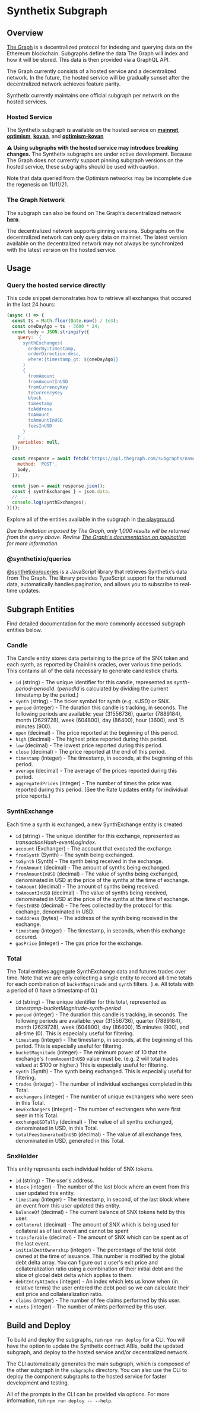 # Synthetix Subgraph

## Overview

[The Graph](https://thegraph.com/) is a decentralized protocol for indexing and querying data on the Ethereum blockchain. Subgraphs define the data The Graph will index and how it will be stored. This data is then provided via a GraphQL API.

The Graph currently consists of a hosted service and a decentralized network. In the future, the hosted service will be gradually sunset after the decentralized network achieves feature parity.

Synthetix currently maintains one official subgraph per network on the hosted services.

### Hosted Service

The Synthetix subgraph is available on the hosted service on **[mainnet](https://thegraph.com/hosted-service/subgraph/synthetixio-team/mainnet-main)**, **[optimism](https://thegraph.com/hosted-service/subgraph/synthetixio-team/optimism-main)**, **[kovan](https://thegraph.com/hosted-service/subgraph/synthetixio-team/kovan-main)**, and **[optimism-kovan](https://thegraph.com/hosted-service/subgraph/synthetixio-team/optimism-kovan-main)**

**⚠️ Using subgraphs with the hosted service may introduce breaking changes.** The Synthetix subgraphs are under active development. Because The Graph does not currently support pinning subgraph versions on the hosted service, these subgraphs should be used with caution.

Note that data queried from the Optimism networks may be incomplete due the regenesis on 11/11/21.

### The Graph Network

The subgraph can also be found on The Graph’s decentralized network **[here](https://thegraph.com/explorer/subgraph?id=0xde910777c787903f78c89e7a0bf7f4c435cbb1fe-0&view=Overview)**.

The decentralized network supports pinning versions. Subgraphs on the decentralized network can only query data on mainnet. The latest version available on the decentralized network may not always be synchronized with the latest version on the hosted service.

## Usage

### Query the hosted service directly

This code snippet demonstrates how to retrieve all exchanges that occured in the last 24 hours:

```javascript
(async () => {
  const ts = Math.floor(Date.now() / 1e3);
  const oneDayAgo = ts - 3600 * 24;
  const body = JSON.stringify({
    query: `{
      synthExchanges(
        orderBy:timestamp,
        orderDirection:desc,
        where:{timestamp_gt: ${oneDayAgo}}
      )
      {
        fromAmount
        fromAmountInUSD
        fromCurrencyKey
        toCurrencyKey
        block
        timestamp
        toAddress
        toAmount
        toAmountInUSD
        feesInUSD
      }
    }`,
    variables: null,
  });

  const response = await fetch('https://api.thegraph.com/subgraphs/name/synthetixio-team/mainnet-main', {
    method: 'POST',
    body,
  });

  const json = await response.json();
  const { synthExchanges } = json.data;
  // ...
  console.log(synthExchanges);
})();
```

Explore all of the entities available in the subgraph in [the playground](https://thegraph.com/hosted-service/subgraph/synthetixio-team/mainnet-main?selected=playground).

_Due to limitation imposed by The Graph, only 1,000 results will be returned from the query above. Review [The Graph's documentation on pagination](https://thegraph.com/docs/graphql-api#pagination) for more information._

### @synthetixio/queries

[@synthetixio/queries](https://github.com/Synthetixio/js-monorepo/tree/master/packages/queries) is a JavaScript library that retrieves Synthetix’s data from The Graph. The library provides TypeScript support for the returned data, automatically handles pagination, and allows you to subscribe to real-time updates.

## Subgraph Entities

Find detailed documentation for the more commonly accessed subgraph entities below.

### Candle

The Candle entity stores data pertaining to the price of the SNX token and each synth, as reported by Chainlink oracles, over various time periods. This contains all of the data necessary to generate candlestick charts.

- `id` (string) - The unique identifier for this candle, represented as _synth_-_period_-_periodId_. (_periodId_ is calculated by dividing the current timestamp by the period.)
- `synth` (string) - The ticker symbol for synth (e.g. sUSD) or SNX.
- `period` (integer) - The duration this candle is tracking, in seconds. The following periods are available: year (31556736), quarter (7889184), month (2629728), week (604800), day (86400), hour (3600), and 15 minutes (900).
- `open` (decimal) - The price reported at the beginning of this period.
- `high` (decimal) - The highest price reported during this period.
- `low` (decimal) - The lowest price reported during this period.
- `close` (decimal) - The price reported at the end of this period.
- `timestamp` (integer) - The timestamp, in seconds, at the beginning of this period.
- `average` (decimal) - The average of the prices reported during this period.
- `aggregatedPrices` (integer) - The number of times the price was reported during this period. (See the Rate Updates entity for individual price reports.)

### SynthExchange

Each time a synth is exchanged, a new SynthExchange entity is created.

- `id` (string) - The unique identifier for this exchange, represented as _transactionHash_-_eventLogIndex_.
- `account` (Exchanger) - The account that executed the exchange.
- `fromSynth` (Synth) - The synth being exchanged.
- `toSynth` (Synth) - The synth being received in the exchange.
- `fromAmount` (decimal) - The amount of synths being exchanged.
- `fromAmountInUSD` (decimal) - The value of synths being exchanged, denominated in USD at the price of the synths at the time of exchange.
- `toAmount` (decimal) - The amount of synths being received.
- `toAmountInUSD` (decimal) - The value of synths being received, denominated in USD at the price of the synths at the time of exchange.
- `feesInUSD` (decimal) - The fees collected by the protocol for this exchange, denominated in USD.
- `toAddress` (bytes) - The address of the synth being received in the exchange.
- `timestamp` (integer) - The timestamp, in seconds, when this exchange occured.
- `gasPrice` (integer) - The gas price for the exchange.

### Total

The Total entities aggregate SynthExchange data and futures trades over time. Note that we are only collecting a single entity to record all-time totals for each combination of `bucketMagnitude` and `synth` filters. (i.e. All totals with a period of 0 have a timestamp of 0.)

- `id` (string) - The unique identifier for this total, represented as _timestamp_-_bucketMagnitude_-_synth_-_period_
- `period` (integer) - The duration this candle is tracking, in seconds. The following periods are available: year (31556736), quarter (7889184), month (2629728), week (604800), day (86400), 15 minutes (900), and all-time (0). This is especially useful for filtering.
- `timestamp` (integer) - The timestamp, in seconds, at the beginning of this period. This is especially useful for filtering.
- `bucketMagnitude` (integer) - The minimum power of 10 that the exchange's `fromAmountInUSD` value must be. (e.g. 2 will total trades valued at $100 or higher.) This is especially useful for filtering.
- `synth` (Synth) - The synth being exchanged. This is especially useful for filtering.
- `trades` (integer) - The number of individual exchanges completed in this Total.
- `exchangers` (integer) - The number of unique exchangers who were seen in this Total.
- `newExchangers` (integer) - The number of exchangers who were first seen in this Total.
- `exchangeUSDTally` (decimal) - The value of all synths exchanged, denominated in USD, in this Total.
- `totalFeesGeneratedInUSD` (decimal) - The value of all exchange fees, denominated in USD, generated in this Total.

### SnxHolder

This entity represents each individual holder of SNX tokens.

- `id` (string) - The user's address.
- `block` (integer) - The number of the last block where an event from this user updated this entity.
- `timestamp` (integer) - The timestamp, in second, of the last block where an event from this user updated this entity.
- `balanceOf` (decimal) - The current balance of SNX tokens held by this user.
- `collateral` (decimal) - The amount of SNX which is being used for collateral as of last event and cannot be spent
- `transferable` (decimal) - The amount of SNX which can be spent as of the last event.
- `initialDebtOwnership` (integer) - The percentage of the total debt owned at the time of issuance. This number is modified by the global debt delta array. You can figure out a user's exit price and collateralization ratio using a combination of their initial debt and the slice of global debt delta which applies to them.
- `debtEntryAtIndex` (integer) - An index which lets us know when (in relative terms) the user entered the debt pool so we can calculate their exit price and collateralization ratio.
- `claims` (integer) - The number of fee claims performed by this user.
- `mints` (integer) - The number of mints performed by this user.

## Build and Deploy

To build and deploy the subgraphs, run `npm run deploy` for a CLI. You will have the option to update the Synthetix contract ABIs, build the updated subgraph, and deploy to the hosted service and/or decentralized network.

The CLI automatically generates the main subgraph, which is composed of the other subgraph in the `subgraphs` directory. You can also use the CLI to deploy the component subgraphs to the hosted service for faster development and testing.

All of the prompts in the CLI can be provided via options. For more information, run `npm run deploy -- --help`.
